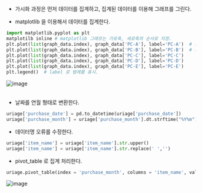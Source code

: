 * 가시화 과정은 먼저 데이터를 집계하고, 집계된 데이터를 이용해 그래프를 그린다.

* matplotlib 을 이용해서 데이터를 집계한다.<br>
~~~python
import matplotlib.pyplot as plt
matplotilb inline # matplotlib 그래프는 가로축, 세로축의 순서로 지정.
plt.plot(list(graph_data.index), graph_data['PC-A'], label='PC-A')  # 가로축은 payment_month 를 표시해야 하므로 graph_data.index 를 리스트형으로 변환.
plt.plot(list(graph_data.index), graph_data['PC-B'], label='PC-B')  # 세로축은 상품별 매출이므로 graph_data 칼럼을 지정.
plt.plot(list(graph_data.index), graph_data['PC-C'], label='PC-C')
plt.plot(list(graph_data.index), graph_data['PC-D'], label='PC-D')
plt.plot(list(graph_data.index), graph_data['PC-E'], label='PC-E')
plt.legend()  # label 로 범례를 표시.
~~~


![image](https://user-images.githubusercontent.com/88098995/202056932-0ca4f9b8-b480-4d3a-9c8b-d243750162fd.png)<br><br>


* 날짜를 연월 형태로 변환한다.<br>
~~~python
uriage['purchase_date'] = pd.to_datetime(uriage['purchase_date'])
uriage['purchase_month'] = uriage['purchase_month'].dt.strftime("%Y%m")
~~~

* 데이터명 오류를 수정한다.<br>
~~~python
uriage['item_name'] = uriage['item_name'].str.upper()
uriage['item_name'] = uriage['item_name'].str.replace(' ','')
~~~

* pivot_table 로 집계 처리한다.<br>
~~~python
uriage.pivot_table(index = 'purchase_month', columns = 'item_name', values = 'item_price', aggfunc = 'sum', fill_value = 0)
~~~

![image](https://user-images.githubusercontent.com/88098995/202059654-95a96d07-9ffa-4089-81e8-9f493a45f4eb.png)
